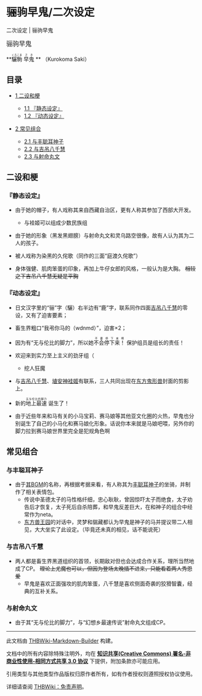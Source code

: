 # 骊驹早鬼/二次设定

<!-- source html: G:\repos\THBWiki-Markdown-Builder\THBWikiMarkdown\Temp\main\c\c9\ns0%3A%E9%AA%8A%E9%A9%B9%E6%97%A9%E9%AC%BC%2F%E4%BA%8C%E6%AC%A1%E8%AE%BE%E5%AE%9A.html -->

二次设定 | 骊驹早鬼

  
<big>骊驹早鬼</big>  

 **<ruby><rb>驪駒</rb><rp> (</rp><rt>くろこま</rt><rp>) </rp></ruby>
<ruby><rb>早鬼</rb><rp> (</rp><rt>さき</rt><rp>) </rp></ruby>
** （Kurokoma Saki）
  


## 目录

- [1 二设和梗](#二设和梗)

  - [1.1 『静态设定』](#『静态设定』)
  - [1.2 『动态设定』](#『动态设定』)



- [2 常见组合](#常见组合)

  - [2.1 与丰聪耳神子](#与丰聪耳神子)
  - [2.2 与吉吊八千慧](#与吉吊八千慧)
  - [2.3 与射命丸文](#与射命丸文)








## 二设和梗

### 『静态设定』
- 由于她的帽子，有人戏称其来自西藏自治区，更有人称其参加了西部大开发。
  - 与袿姬可以组成少数民族组

- 由于她的形象（黑发黑翅膀）与射命丸文和灵乌路空很像，故有人认为其为二人的孩子。
- 被人戏称为染黑的久侘歌（同作的三面“庭渡久侘歌”）
- 身体强健、肌肉笨蛋的印象，再加上牛仔女郎的风格，一般认为是大胸。 ~~相较之下吉吊八千慧无疑是平胸~~ 


### 『动态设定』
- 日文汉字里的“骊”字（驪）右半边有“鹿”字，联系同作四面[吉吊八千慧](./吉吊八千慧.md)的零设，又有了迫害要素；
- 畜生界粗口“我弔你马的（wdnmd）”，迫害×2；
- 因为有“无与伦比的脚力”，所以她<ruby><rb>不会停下来！</rb><rp> (</rp><rt>不要停下来啊</rt><rp>) </rp></ruby>
保护组员是组长的责任！
- 欢迎来到实力至上主义的劲牙组（
  - 挖人狂魔

- 与[吉吊八千慧](./吉吊八千慧.md)、[埴安神袿姬](./埴安神袿姬.md)有联系，三人共同出现在[东方鬼形兽](./东方鬼形兽.md)封面的剪影上。
- 新的<ruby><rb>地上最速</rb><rp> (</rp><rt>无与伦比的脚力</rt><rp>) </rp></ruby>
诞生了！
- 由于近些年来和马有关的小马宝莉、赛马娘等其他亚文化圈的火热，早鬼也分别诞生了自己的小马化和赛马娘化形象。话说你本来就是马娘吧喂，另外你的脚力拉到赛马娘世界里完全是犯规角色啊


## 常见组合

### 与丰聪耳神子
- 由于[其BGM](./圣德太子的天马_～_Dark_Pegasus.md)的名称，再根据考据来看，有人称其为[丰聪耳神子](./丰聪耳神子.md)的坐骑，并制作了相关表情包。
  - 传说中圣德太子的马性格纤细，忠心耿耿，曾因惊吓太子而绝食，太子劝告后才恢复，太子死后自杀陪葬，和早鬼反差巨大，在和神子的组合中经常作为neta。
  - [东方兽王园](./东方兽王园.md)的对话中，灵梦和貒藏都认为早鬼是神子的马并提议带二人相见，大大坐实了此设定。（毕竟还未真的相见，话不能说死）



### 与吉吊八千慧
- 两人都是畜生界黑道组织的首领，长期敌对但也会达成合作关系，理所当然地成了CP。 ~~理论上尤魔也可以，但因为登场太晚插不进来，只能看着两人秀恩爱~~ 
  - 早鬼是喜欢正面强攻的肌肉笨蛋，八千慧是喜欢侧面奇袭的狡猾智囊，经典的互补关系。



### 与射命丸文
- 由于其“无与伦比的脚力”，与“幻想乡最速传说”射命丸文组成CP。





---

此文档由 [THBWiki-Markdown-Builder](https://github.com/Delsin-Yu/THBWiki-Markdown-Builder) 构建。

文档中的所有内容除特殊注明外，均在 [**知识共享(Creative Commons) 署名-非商业性使用-相同方式共享 3.0 协议**](https://creativecommons.org/licenses/by-sa/3.0/deed.zh-hans) 下提供，附加条款亦可能应用。

引用类型与其他类型作品版权归原作者所有，如有作者授权则遵照授权协议使用。

详细请查阅 [THBWiki：免责声明](https://thbwiki.cc/THBWiki:%E5%85%8D%E8%B4%A3%E5%A3%B0%E6%98%8E)。


